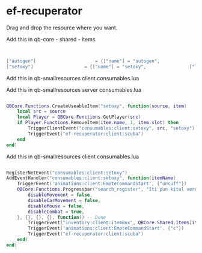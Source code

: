 # ef-recuperator
 Drag and drop the resource where you want. 
 
 Add  this in qb-core - shared - items 
```lua

 
["autogen"] 					 = {["name"] = "autogen", 			 	["label"] = "autogen", 		        ["weight"] = 100, 		["type"] = "item", 		["image"] = "package.png", 				["unique"] = false, 		["useable"] = false, 	["shouldClose"] = false,   ["combinable"] = nil,   ["description"] = "Cum ziceam , e un autogen"},
["setoxy"] 					 = {["name"] = "setoxy", 			 	["label"] = "setoxy", 		        ["weight"] = 1000, 		["type"] = "item", 		["image"] = "package.png", 				["unique"] = true, 		["useable"] = true, 	["shouldClose"] = false,   ["combinable"] = nil,   ["description"] = "E set oxy boss"},


```

Add this in qb-smallresources client consumables.lua

Add this in qb-smallresources server consumables.lua

```lua

QBCore.Functions.CreateUseableItem("setoxy", function(source, item)
    local src = source
    local Player = QBCore.Functions.GetPlayer(src)
    if Player.Functions.RemoveItem(item.name, 1, item.slot) then
        TriggerClientEvent("consumables:client:setoxy", src, "setoxy")
        TriggerEvent("ef-recuperator:client:scuba")
    end
end)
```
Add this in qb-smallresources client consumables.lua


```lua

RegisterNetEvent("consumables:client:setoxy")
AddEventHandler("consumables:client:setoxy", function(itemName)
    TriggerEvent('animations:client:EmoteCommandStart', {"uncuff"})
    QBCore.Functions.Progressbar("search_register", "Iti pun kitul vere", 2500, false, true, {
        disableMovement = false,
        disableCarMovement = false,
		disableMouse = false,
		disableCombat = true,
    }, {}, {}, {}, function() -- Done
        TriggerEvent("inventory:client:ItemBox", QBCore.Shared.Items[itemName], "remove")
        TriggerEvent('animations:client:EmoteCommandStart', {"c"})
        TriggerEvent("ef-recuperator:client:scuba")
    end)
end)


```
